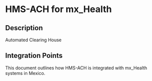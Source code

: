 # HMS-ACH for mx_Health

## Description

Automated Clearing House

## Integration Points

This document outlines how HMS-ACH is integrated with mx_Health systems in Mexico.
